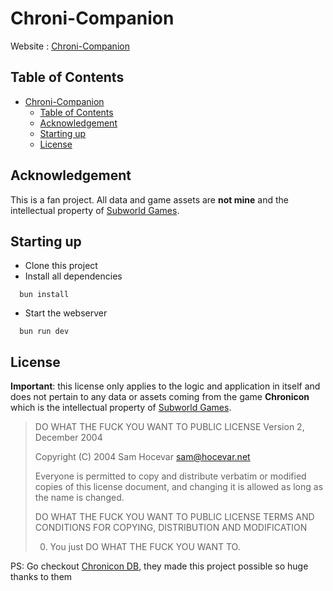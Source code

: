 # Chroni-Companion

Website : [Chroni-Companion](https://chroni-companion.vercel.app)

## Table of Contents

- [Chroni-Companion](#chroniplanner)
  - [Table of Contents](#table-of-contents)
  - [Acknowledgement](#acknowledgement)
  - [Starting up](#starting-up)
  - [License](#license)

## Acknowledgement

This is a fan project. All data and game assets are **not mine** and the intellectual property of [Subworld Games](https://www.subworldgames.com/chronicon/).

## Starting up

- Clone this project
- Install all dependencies

```
  bun install
```

- Start the webserver

```
  bun run dev
```

## License

**Important**: this license only applies to the logic and application in itself and does not pertain to any data or assets coming from the game **Chronicon** which is the intellectual property of [Subworld Games](https://www.subworldgames.com/chronicon/).

> DO WHAT THE FUCK YOU WANT TO PUBLIC LICENSE
> Version 2, December 2004
>
> Copyright (C) 2004 Sam Hocevar <sam@hocevar.net>
>
> Everyone is permitted to copy and distribute verbatim or modified
> copies of this license document, and changing it is allowed as long
> as the name is changed.
>
> DO WHAT THE FUCK YOU WANT TO PUBLIC LICENSE
> TERMS AND CONDITIONS FOR COPYING, DISTRIBUTION AND MODIFICATION
>
> 0. You just DO WHAT THE FUCK YOU WANT TO.

PS: Go checkout [Chronicon DB](https://chronicondb.com/), they made this project possible so huge thanks to them
